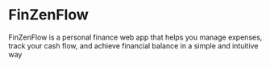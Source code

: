 # FinZenFlow
FinZenFlow is a personal finance web app that helps you manage expenses, track your cash flow, and achieve financial balance in a simple and intuitive way
